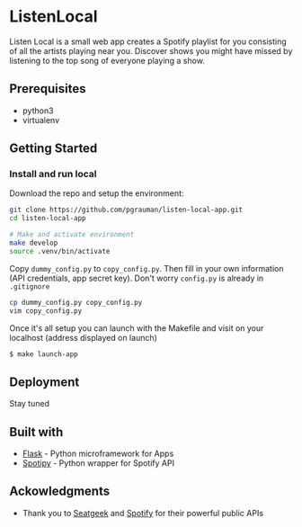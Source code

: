 # ListenLocal

Listen Local is a small web app creates a Spotify playlist for you consisting of all the artists playing near you. Discover shows you might have missed by listening to the top song of everyone playing a show.

## Prerequisites
* python3
* virtualenv

## Getting Started

### Install and run local

Download the repo and setup the environment:
```bash
git clone https://github.com/pgrauman/listen-local-app.git
cd listen-local-app

# Make and activate environment
make develop
source .venv/bin/activate
```

Copy `dummy_config.py` to `copy_config.py`. Then fill in your own information (API credentials, app secret key). Don't worry `config.py` is already in `.gitignore`

```bash
cp dummy_config.py copy_config.py
vim copy_config.py
```

Once it's all setup you can launch with the Makefile and visit on your localhost (address displayed on launch)

```bash
$ make launch-app
```

## Deployment

Stay tuned

## Built with
* [Flask](http://flask.pocoo.org) - Python microframework for Apps
* [Spotipy](https://github.com/plamere/spotipy) - Python wrapper for Spotify API

## Ackowledgments
* Thank you to [Seatgeek](www.seatgeek.com) and [Spotify](www.spotfy.com) for their powerful public APIs
